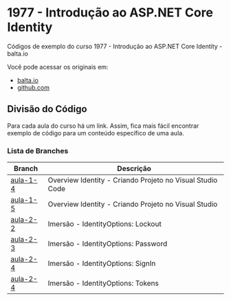 # 1977 - Introdução ao ASP.NET Core Identity

Códigos de exemplo do curso 1977 - Introdução ao ASP.NET Core Identity - balta.io

Você pode acessar os originais em:

-   [balta.io](https://balta.io/)
-   [github.com](https://github.com/balta-io/1977)

## Divisão do Código

Para cada aula do curso há um link. Assim, fica mais fácil encontrar exemplo de código para um conteúdo específico de uma aula.

### Lista de Branches

| Branch   | Descrição                                                 |
| -------- | --------------------------------------------------------- |
| [aula-1-4](278de57adea8c9aa9d6333d6068818e2cb519be7/OverviewIdentity) | Overview Identity - Criando Projeto no Visual Studio Code |
| [aula-1-5](12902bc3030ffe516fef971af79de864dc946b27/Id.Overview.Mvc.Vstudio) | Overview Identity - Criando Projeto no Visual Studio |
| [aula-2-2](df010a0732b2f8a3bb8db57436e11e58567daf6e/Id.Overview.Mvc.Vstudio) | Imersão - IdentityOptions: Lockout |
| [aula-2-3](c8843331c8e9d2080b4f6af39f8955895efb760e/Id.Overview.Mvc.Vstudio) | Imersão - IdentityOptions: Password |
| [aula-2-4](3c7d81af68246b011593d19914dd4438ab371847/Id.Overview.Mvc.Vstudio) | Imersão - IdentityOptions: SignIn |
| [aula-2-4](Id.Overview.Mvc.Vstudio/Startup.cs#L74-80) | Imersão - IdentityOptions: Tokens |